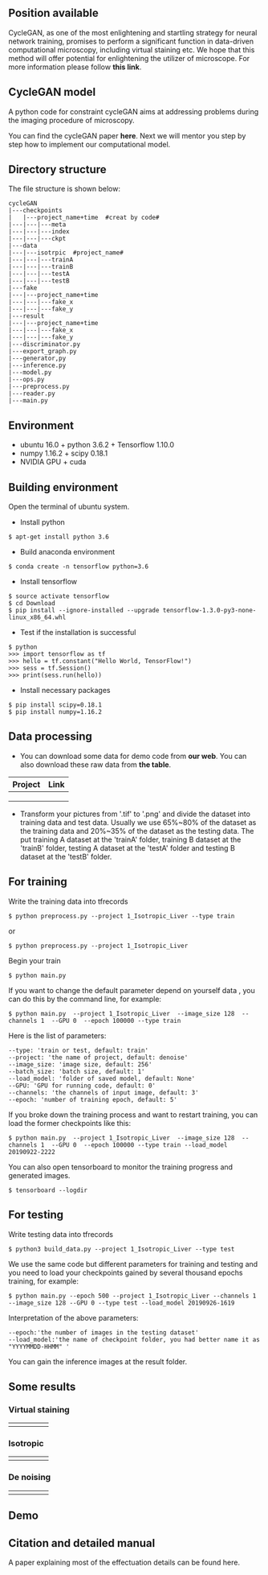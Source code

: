 ## Position available

CycleGAN, as one of the most enlightening and startling strategy for neural network training, promises to perform a significant function in data-driven computational microscopy, including virtual staining etc. We hope that this method will offer potential for enlightening the utilizer of microscope. For more information please follow **this link**.

## CycleGAN model

A python code for constraint cycleGAN aims at addressing problems during the imaging
procedure of microscopy.

You can find the cycleGAN paper **here**.  Next we will mentor you step by step how to implement our computational model.

## Directory structure

The file structure is shown below:

```
cycleGAN
|---checkpoints
|	|---project_name+time  #creat by code#
|---|---|---meta
|---|---|---index
|---|---|---ckpt
|---data
|---|---isotrpic  #project_name#
|---|---|---trainA
|---|---|---trainB
|---|---|---testA
|---|---|---testB
|---fake
|---|---project_name+time
|---|---|---fake_x
|---|---|---fake_y
|---result
|---|---project_name+time
|---|---|---fake_x
|---|---|---fake_y
|---discriminator.py
|---export_graph.py
|---generator,py
|---inference.py
|---model.py
|---ops.py
|---preprocess.py
|---reader.py
|---main.py
```

## Environment

* ubuntu 16.0 + python 3.6.2 + Tensorflow 1.10.0 
* numpy 1.16.2 + scipy 0.18.1
* NVIDIA GPU + cuda

## Building environment

Open the terminal of ubuntu system.

* Install python 

```
$ apt-get install python 3.6
```

* Build anaconda environment

```
$ conda create -n tensorflow python=3.6
```

* Install tensorflow

```
$ source activate tensorflow
$ cd Download 
$ pip install --ignore-installed --upgrade tensorflow-1.3.0-py3-none-linux_x86_64.whl
```

* Test if the installation is successful

```
$ python
>>> import tensorflow as tf    
>>> hello = tf.constant("Hello World, TensorFlow!")
>>> sess = tf.Session()
>>> print(sess.run(hello))
```

* Install necessary packages

```
$ pip install scipy=0.18.1
$ pip install numpy=1.16.2
```

## Data processing

* You can download some data for demo code from **our web**. You can also download these raw data from **the table**.

| Project | Link |
| :-----: | :--: |
|         |      |
|         |      |
|         |      |

* Transform your pictures from '.tif' to '.png' and divide the dataset into training data and test data. Usually we use 65%~80% of the dataset as the training data and 20%~35% of the dataset as the testing data. The put training A dataset at the 'trainA' folder, training B dataset at the 'trainB' folder, testing A dataset at the 'testA' folder and testing B dataset at the 'testB' folder.

## For training

Write the training data into tfrecords

```
$ python preprocess.py --project 1_Isotropic_Liver --type train
```

or

```
$ python preprocess.py --project 1_Isotropic_Liver
```

Begin your train

```
$ python main.py
```

If you want to change the default parameter depend on yourself data , you can do this by the command line, for example:

```
$ python main.py  --project 1_Isotropic_Liver  --image_size 128  --channels 1  --GPU 0  --epoch 100000 --type train
```

Here is the list of parameters:

```
--type: 'train or test, default: train'
--project: 'the name of project, default: denoise'
--image_size: 'image size, default: 256'
--batch_size: 'batch size, default: 1'
--load_model: 'folder of saved model, default: None'
--GPU: 'GPU for running code, default: 0'
--channels: 'the channels of input image, default: 3'
--epoch: 'number of training epoch, default: 5'
```

If you broke down the training process and want to restart training, you can load the former checkpoints like this:

```
$ python main.py  --project 1_Isotropic_Liver  --image_size 128  --channels 1  --GPU 0  --epoch 100000 --type train --load_model 20190922-2222
```

You can also open tensorboard to monitor the training progress and generated images.

```
$ tensorboard --logdir 
```

## For testing

Write testing data into tfrecords

```
$ python3 build_data.py --project 1_Isotropic_Liver --type test
```

We use the same code but different parameters for training and testing and you need to load your checkpoints gained by several thousand epochs training, for example:

```
$ python main.py --epoch 500 --project 1_Isotropic_Liver --channels 1 --image_size 128 --GPU 0 --type test --load_model 20190926-1619
```

Interpretation of the above parameters:

```
--epoch:'the number of images in the testing dataset'
--load_model:'the name of checkpoint folder, you had better name it as "YYYYMMDD-HHMM" '
```

You can gain the inference images at the result folder.

## Some results

### Virtual staining

|      |      |      |      |      |
| ---- | ---- | ---- | ---- | ---- |
|      |      |      |      |      |

### Isotropic

|      |      |      |      |      |
| ---- | ---- | ---- | ---- | ---- |
|      |      |      |      |      |

### De noising

|      |      |      |      |      |
| ---- | ---- | ---- | ---- | ---- |
|      |      |      |      |      |

## Demo

## Citation and detailed manual

A paper explaining most of the effectuation details can be found here.


